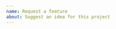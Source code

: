 ```yaml
---
name: Request a feature
about: Suggest an idea for this project
---
```


<!---
Thanks for reaching out!

Please provide following information:
- Usage example, including component/hook API
- Possible implementation – describe how feature can be implemented
- Do you want to contribute this feature and create a pull request?
-->
